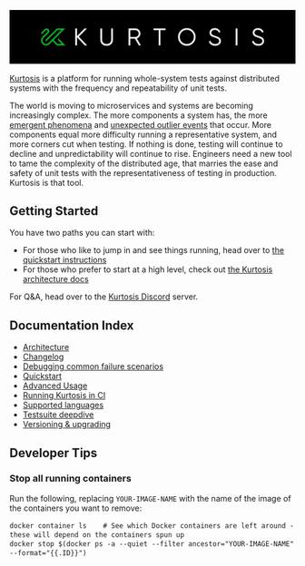 ![](./images/horizontal-logo.jpg)

[Kurtosis](https://www.kurtosistech.com) is a platform for running whole-system tests against distributed systems with the frequency and repeatability of unit tests.

The world is moving to microservices and systems are becoming increasingly complex. The more components a system has, the more [emergent phenomena](https://en.wikipedia.org/wiki/Emergence) and [unexpected outlier events](https://en.wikipedia.org/wiki/Black_swan_theory) that occur. More components equal more difficulty running a representative system, and more corners cut when testing. If nothing is done, testing will continue to decline and unpredictability will continue to rise. Engineers need a new tool to tame the complexity of the distributed age, that marries the ease and safety of unit tests with the representativeness of testing in production. Kurtosis is that tool.

Getting Started
---------------
You have two paths you can start with:

* For those who like to jump in and see things running, head over to [the quickstart instructions](./quickstart.md)
* For those who prefer to start at a high level, check out [the Kurtosis architecture docs](./architecture.md)

For Q&A, head over to the [Kurtosis Discord](https://discord.gg/6Jjp9c89z9) server.

Documentation Index
------------------------

* [Architecture](./architecture.md)
* [Changelog](./changelog.md) 
* [Debugging common failure scenarios](./debugging-failed-tests.md)
* [Quickstart](./quickstart.md)
* [Advanced Usage](./advanced-usage)
* [Running Kurtosis in CI](./running-in-ci.md)
* [Supported languages](./supported-languages.md)
* [Testsuite deepdive](./testsuite-details.md)
* [Versioning & upgrading](./versioning-and-upgrading.md)

Developer Tips
---------------
### Stop all running containers
Run the following, replacing `YOUR-IMAGE-NAME` with the name of the image of the containers you want to remove:

```
docker container ls    # See which Docker containers are left around - these will depend on the containers spun up
docker stop $(docker ps -a --quiet --filter ancestor="YOUR-IMAGE-NAME" --format="{{.ID}}")
```
